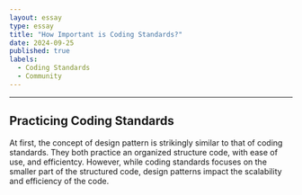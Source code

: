 ```yaml
---
layout: essay
type: essay
title: "How Important is Coding Standards?"
date: 2024-09-25
published: true
labels:
  - Coding Standards
  - Community
---
```


<hr>

## Practicing Coding Standards 

At first, the concept of design pattern is strikingly similar to that of coding standards. They both practice an organized structure code, with ease of use, and efficientcy.
However, while coding standards focuses on the smaller part of the structured code, design patterns impact the scalability and efficiency of the code.

